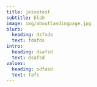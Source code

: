 ```yaml
---
title: jessetest
subtitle: blah
image: img/aboutlandingpage.jpg
blurb:
  heading: dsfsda
  text: fdafds
intro:
  heading: dsafsd
  text: dsafsd
values:
  heading: sdfasd
  text: fafs
---
```

